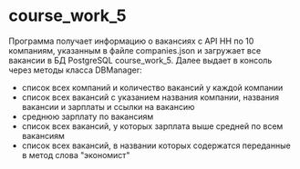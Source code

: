 # course_work_5
Программа получает информацию о вакансиях с API HH по 10 компаниям, указанным в файле companies.json 
и загружает все вакансии в БД PostgreSQL course_work_5.
Далее выдает в консоль через методы класса DBManager:
- список всех компаний и количество вакансий у каждой компании
- список всех вакансий с указанием названия компании, названия вакансии и зарплаты и ссылки на вакансию
- среднюю зарплату по вакансиям
- список всех вакансий, у которых зарплата выше средней по всем вакансиям
- список всех вакансий, в названии которых содержатся переданные в метод слова "экономист"